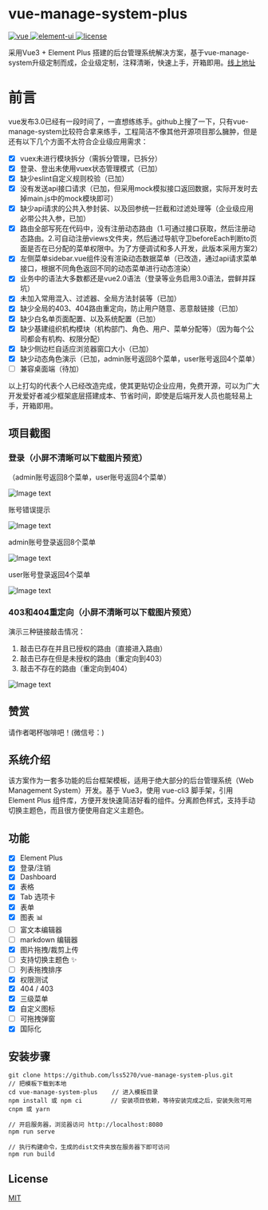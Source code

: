 # vue-manage-system-plus

  <a href="https://v3.cn.vuejs.org/">
    <img src="https://img.shields.io/badge/vue-3.0.0-brightgreen.svg" alt="vue">
  </a>
  <a href="https://element-plus.org/">
    <img src="https://img.shields.io/badge/element--plus-1.0.2beta.33-brightgreen.svg" alt="element-ui">
  </a>
  <a href="https://github.com/lss5270/vue-manage-system-plus/blob/main/LICENSE">
    <img src="https://img.shields.io/github/license/mashape/apistatus.svg" alt="license">
  </a>

采用Vue3 + Element Plus 搭建的后台管理系统解决方案，基于vue-manage-system升级定制而成，企业级定制，注释清晰，快速上手，开箱即用。[线上地址](https://lss5270.github.io/vue-manage-system-plus-demo/)

# 前言

vue发布3.0已经有一段时间了，一直想练练手。github上搜了一下，只有vue-manage-system比较符合拿来练手，工程简洁不像其他开源项目那么臃肿，但是还有以下几个方面不太符合企业级应用需求：

- [x] vuex未进行模块拆分（需拆分管理，已拆分）
- [x] 登录、登出未使用vuex状态管理模式（已加）
- [x] 缺少eslint自定义规则校验（已加）
- [x] 没有发送api接口请求（已加，但采用mock模拟接口返回数据，实际开发时去掉main.js中的mock模块即可）
- [x] 缺少api请求的公共入参封装、以及回参统一拦截和过滤处理等（企业级应用必带公共入参，已加）
- [x] 路由全部写死在代码中，没有注册动态路由（1.可通过接口获取，然后注册动态路由。2.可自动注册views文件夹，然后通过导航守卫beforeEach判断to页面是否在已分配的菜单权限中。为了方便调试和多人开发，此版本采用方案2）
- [x] 左侧菜单sidebar.vue组件没有渲染动态数据菜单（已改造，通过api请求菜单接口，根据不同角色返回不同的动态菜单进行动态渲染）
- [x] 业务中的语法大多数都还是vue2.0语法（登录等业务启用3.0语法，尝鲜并踩坑）
- [x] 未加入常用混入、过滤器、全局方法封装等（已加）
- [x] 缺少全局的403、404路由重定向，防止用户随意、恶意敲链接（已加）
- [x] 缺少白名单页面配置、以及系统配置（已加）
- [x] 缺少基建组织机构模块（机构部门、角色、用户、菜单分配等）（因为每个公司都会有机构、权限分配）
- [x] 缺少侧边栏自适应浏览器窗口大小（已加）
- [x] 缺少动态角色演示（已加，admin账号返回8个菜单，user账号返回4个菜单）
- [ ] 兼容桌面端（待加）

以上打勾的代表个人已经改造完成，使其更贴切企业应用，免费开源，可以为广大开发爱好者减少框架底层搭建成本、节省时间，即使是后端开发人员也能轻易上手，开箱即用。

## 项目截图

### 登录（小屏不清晰可以下载图片预览）

（admin账号返回8个菜单，user账号返回4个菜单）

![Image text](https://github.com/lss5270/vue-manage-system-plus/blob/main/screenshots/loginDemo.gif)

账号错误提示

![Image text](https://github.com/lss5270/vue-manage-system-plus/blob/main/screenshots/admin11.png)

admin账号登录返回8个菜单

![Image text](https://github.com/lss5270/vue-manage-system-plus/blob/main/screenshots/admin.png)

user账号登录返回4个菜单

![Image text](https://github.com/lss5270/vue-manage-system-plus/blob/main/screenshots/user.png)

### 403和404重定向（小屏不清晰可以下载图片预览）

演示三种链接敲击情况：

1. 敲击已存在并且已授权的路由（直接进入路由）
2. 敲击已存在但是未授权的路由（重定向到403）
3. 敲击不存在的路由（重定向到404）

![Image text](https://github.com/lss5270/vue-manage-system-plus/blob/main/screenshots/403and404.gif)

## 赞赏

请作者喝杯咖啡吧！(微信号：)



## 系统介绍

该方案作为一套多功能的后台框架模板，适用于绝大部分的后台管理系统（Web Management System）开发。基于 Vue3，使用 vue-cli3 脚手架，引用 Element Plus 组件库，方便开发快速简洁好看的组件。分离颜色样式，支持手动切换主题色，而且很方便使用自定义主题色。

## 功能

-   [x] Element Plus
-   [x] 登录/注销
-   [x] Dashboard
-   [x] 表格
-   [x] Tab 选项卡
-   [x] 表单
-   [x] 图表 :bar_chart:
-   [ ] 富文本编辑器
-   [ ] markdown 编辑器
-   [x] 图片拖拽/裁剪上传
-   [ ] 支持切换主题色 :sparkles:
-   [ ] 列表拖拽排序
-   [x] 权限测试
-   [x] 404 / 403
-   [x] 三级菜单
-   [x] 自定义图标
-   [ ] 可拖拽弹窗
-   [x] 国际化

## 安装步骤

```
git clone https://github.com/lss5270/vue-manage-system-plus.git      // 把模板下载到本地
cd vue-manage-system-plus    // 进入模板目录
npm install 或 npm ci        // 安装项目依赖，等待安装完成之后，安装失败可用 cnpm 或 yarn

// 开启服务器，浏览器访问 http://localhost:8080
npm run serve

// 执行构建命令，生成的dist文件夹放在服务器下即可访问
npm run build
```


## License

[MIT](https://github.com/lss5270/vue-manage-system-plus/blob/main/LICENSE)
